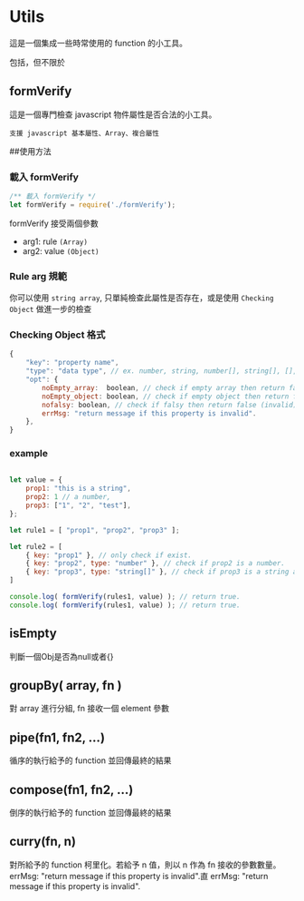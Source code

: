 
# Utils

這是一個集成一些時常使用的 function 的小工具。

包括，但不限於

## formVerify

這是一個專門檢查 javascript 物件屬性是否合法的小工具。

`支援 javascript 基本屬性、Array、複合屬性`

##使用方法

### 載入 formVerify

```javascript
/** 載入 formVerify */ 
let formVerify = require('./formVerify');
```
formVerify 接受兩個參數

- arg1: rule `(Array)`
- arg2: value `(Object)`

### Rule arg 規範

你可以使用 `string array`, 只單純檢查此屬性是否存在，或是使用 `Checking Object` 做進一步的檢查

### Checking Object 格式

```javascript
{
    "key": "property name",
    "type": "data type", // ex. number, string, number[], string[], [], object, ...etc
    "opt": {
        noEmpty_array:  boolean, // check if empty array then return false (invalid).
        noEmpty_object: boolean, // check if empty object then return false (invalid).
        nofalsy: boolean, // check if falsy then return false (invalid).
        errMsg: "return message if this property is invalid".
    },
}
```


### example

```javascript

let value = { 
    prop1: "this is a string",
    prop2: 1 // a number,
    prop3: ["1", "2", "test"],
};

let rule1 = [ "prop1", "prop2", "prop3" ]; 

let rule2 = [
    { key: "prop1" }, // only check if exist.
    { key: "prop2", type: "number" }, // check if prop2 is a number.
    { key: "prop3", type: "string[]" }, // check if prop3 is a string array.
]

console.log( formVerify(rules1, value) ); // return true. 
console.log( formVerify(rules1, value) ); // return true. 
```

## isEmpty

判斷一個Obj是否為null或者{}

## groupBy( array, fn )

對 array 進行分組, fn 接收一個 element 參數

## pipe(fn1, fn2, ...)

循序的執行給予的 function 並回傳最終的結果

## compose(fn1, fn2, ...)

倒序的執行給予的 function 並回傳最終的結果

## curry(fn, n) 

對所給予的 function 柯里化。若給予 n 值，則以 n 作為 fn 接收的參數數量。
        errMsg: "return message if this property is invalid".直
        errMsg: "return message if this property is invalid".
